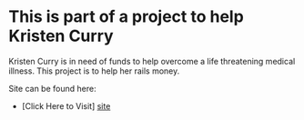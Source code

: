 # This is part of a project to help Kristen Curry

Kristen Curry is in need of funds to help overcome a life threatening medical illness. This project is to help her rails money.


Site can be found here:

* [Click Here to Visit] [site]


   
[site]: <https://http://jtlindsey.github.io/project4813/>
 